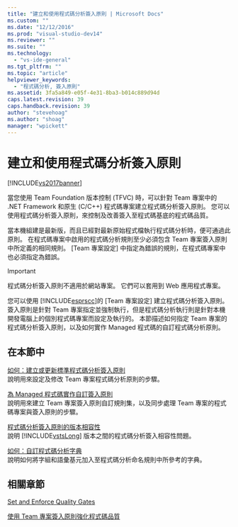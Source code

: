 ```yaml
---
title: "建立和使用程式碼分析簽入原則 | Microsoft Docs"
ms.custom: ""
ms.date: "12/12/2016"
ms.prod: "visual-studio-dev14"
ms.reviewer: ""
ms.suite: ""
ms.technology: 
  - "vs-ide-general"
ms.tgt_pltfrm: ""
ms.topic: "article"
helpviewer_keywords: 
  - "程式碼分析, 簽入原則"
ms.assetid: 3fa5a849-e05f-4e31-8ba3-b014c889d94d
caps.latest.revision: 39
caps.handback.revision: 39
author: "stevehoag"
ms.author: "shoag"
manager: "wpickett"
---
```

# 建立和使用程式碼分析簽入原則
[!INCLUDE[vs2017banner](../code-quality/includes/vs2017banner.md)]

當您使用 Team Foundation 版本控制 \(TFVC\) 時，可以針對 Team 專案中的 .NET Framework 和原生 \(C\/C\+\+\) 程式碼專案建立程式碼分析簽入原則。  您可以使用程式碼分析簽入原則，來控制及改善簽入至程式碼基底的程式碼品質。  
  
 當本機組建是最新版，而且已經對最新原始程式檔執行程式碼分析時，便可通過此原則。  在程式碼專案中啟用的程式碼分析規則至少必須包含 Team 專案簽入原則中所定義的相同規則。  \[Team 專案設定\] 中指定為錯誤的規則，在程式碼專案中也必須指定為錯誤。  
  
> [!IMPORTANT]
>  程式碼分析簽入原則不適用於網站專案。  它們可以套用到 Web 應用程式專案。  
  
 您可以使用 [!INCLUDE[esprscc](../code-quality/includes/esprscc_md.md)]的 \[Team 專案設定\] 建立程式碼分析簽入原則。  簽入原則是針對 Team 專案指定並強制執行，但是程式碼分析執行則是針對本機開發電腦上的個別程式碼專案而設定及執行的。  本節描述如何指定 Team 專案的程式碼分析簽入原則，以及如何實作 Managed 程式碼的自訂程式碼分析原則。  
  
## 在本節中  
 [如何：建立或更新標準程式碼分析簽入原則](../Topic/How%20to:%20Create%20or%20Update%20Standard%20Code%20Analysis%20Check-in%20Policies.md)  
 說明用來設定及修改 Team 專案程式碼分析原則的步驟。  
  
 [為 Managed 程式碼實作自訂簽入原則](../code-quality/implementing-custom-code-analysis-check-in-policies-for-managed-code.md)  
 說明用來建立 Team 專案簽入原則自訂規則集，以及同步處理 Team 專案的程式碼專案與簽入原則的步驟。  
  
 [程式碼分析簽入原則的版本相容性](../code-quality/version-compatibility-for-code-analysis-check-in-policies.md)  
 說明 [!INCLUDE[vstsLong](../code-quality/includes/vstslong_md.md)] 版本之間的程式碼分析簽入相容性問題。  
  
 [如何：自訂程式碼分析字典](../Topic/How%20to:%20Customize%20the%20Code%20Analysis%20Dictionary.md)  
 說明如何將字組和語彙基元加入至程式碼分析命名規則中所參考的字典。  
  
## 相關章節  
 [Set and Enforce Quality Gates](../Topic/Set%20and%20Enforce%20Quality%20Gates.md)  
  
 [使用 Team 專案簽入原則強化程式碼品質](../code-quality/enhancing-code-quality-with-team-project-check-in-policies.md)